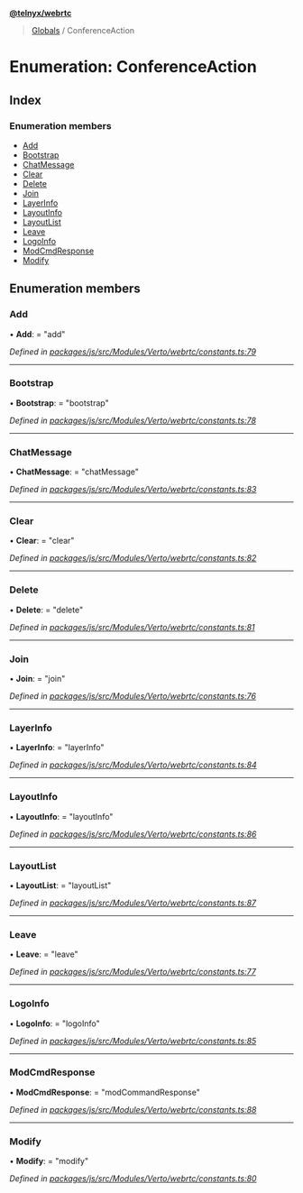 **[@telnyx/webrtc](../README.md)**

> [Globals](../README.md) / ConferenceAction

# Enumeration: ConferenceAction

## Index

### Enumeration members

* [Add](conferenceaction.md#add)
* [Bootstrap](conferenceaction.md#bootstrap)
* [ChatMessage](conferenceaction.md#chatmessage)
* [Clear](conferenceaction.md#clear)
* [Delete](conferenceaction.md#delete)
* [Join](conferenceaction.md#join)
* [LayerInfo](conferenceaction.md#layerinfo)
* [LayoutInfo](conferenceaction.md#layoutinfo)
* [LayoutList](conferenceaction.md#layoutlist)
* [Leave](conferenceaction.md#leave)
* [LogoInfo](conferenceaction.md#logoinfo)
* [ModCmdResponse](conferenceaction.md#modcmdresponse)
* [Modify](conferenceaction.md#modify)

## Enumeration members

### Add

•  **Add**:  = "add"

*Defined in [packages/js/src/Modules/Verto/webrtc/constants.ts:79](https://github.com/team-telnyx/webrtc/blob/main/packages/js/src/Modules/Verto/webrtc/constants.ts#L79)*

___

### Bootstrap

•  **Bootstrap**:  = "bootstrap"

*Defined in [packages/js/src/Modules/Verto/webrtc/constants.ts:78](https://github.com/team-telnyx/webrtc/blob/main/packages/js/src/Modules/Verto/webrtc/constants.ts#L78)*

___

### ChatMessage

•  **ChatMessage**:  = "chatMessage"

*Defined in [packages/js/src/Modules/Verto/webrtc/constants.ts:83](https://github.com/team-telnyx/webrtc/blob/main/packages/js/src/Modules/Verto/webrtc/constants.ts#L83)*

___

### Clear

•  **Clear**:  = "clear"

*Defined in [packages/js/src/Modules/Verto/webrtc/constants.ts:82](https://github.com/team-telnyx/webrtc/blob/main/packages/js/src/Modules/Verto/webrtc/constants.ts#L82)*

___

### Delete

•  **Delete**:  = "delete"

*Defined in [packages/js/src/Modules/Verto/webrtc/constants.ts:81](https://github.com/team-telnyx/webrtc/blob/main/packages/js/src/Modules/Verto/webrtc/constants.ts#L81)*

___

### Join

•  **Join**:  = "join"

*Defined in [packages/js/src/Modules/Verto/webrtc/constants.ts:76](https://github.com/team-telnyx/webrtc/blob/main/packages/js/src/Modules/Verto/webrtc/constants.ts#L76)*

___

### LayerInfo

•  **LayerInfo**:  = "layerInfo"

*Defined in [packages/js/src/Modules/Verto/webrtc/constants.ts:84](https://github.com/team-telnyx/webrtc/blob/main/packages/js/src/Modules/Verto/webrtc/constants.ts#L84)*

___

### LayoutInfo

•  **LayoutInfo**:  = "layoutInfo"

*Defined in [packages/js/src/Modules/Verto/webrtc/constants.ts:86](https://github.com/team-telnyx/webrtc/blob/main/packages/js/src/Modules/Verto/webrtc/constants.ts#L86)*

___

### LayoutList

•  **LayoutList**:  = "layoutList"

*Defined in [packages/js/src/Modules/Verto/webrtc/constants.ts:87](https://github.com/team-telnyx/webrtc/blob/main/packages/js/src/Modules/Verto/webrtc/constants.ts#L87)*

___

### Leave

•  **Leave**:  = "leave"

*Defined in [packages/js/src/Modules/Verto/webrtc/constants.ts:77](https://github.com/team-telnyx/webrtc/blob/main/packages/js/src/Modules/Verto/webrtc/constants.ts#L77)*

___

### LogoInfo

•  **LogoInfo**:  = "logoInfo"

*Defined in [packages/js/src/Modules/Verto/webrtc/constants.ts:85](https://github.com/team-telnyx/webrtc/blob/main/packages/js/src/Modules/Verto/webrtc/constants.ts#L85)*

___

### ModCmdResponse

•  **ModCmdResponse**:  = "modCommandResponse"

*Defined in [packages/js/src/Modules/Verto/webrtc/constants.ts:88](https://github.com/team-telnyx/webrtc/blob/main/packages/js/src/Modules/Verto/webrtc/constants.ts#L88)*

___

### Modify

•  **Modify**:  = "modify"

*Defined in [packages/js/src/Modules/Verto/webrtc/constants.ts:80](https://github.com/team-telnyx/webrtc/blob/main/packages/js/src/Modules/Verto/webrtc/constants.ts#L80)*
